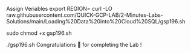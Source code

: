 Assign Veriables
export REGION=
curl -LO raw.githubusercontent.com/QUICK-GCP-LAB/2-Minutes-Labs-Solutions/main/Loading%20Data%20into%20Cloud%20SQL/gsp196.sh

sudo chmod +x gsp196.sh

./gsp196.sh
Congratulations 🎉 for completing the Lab !
